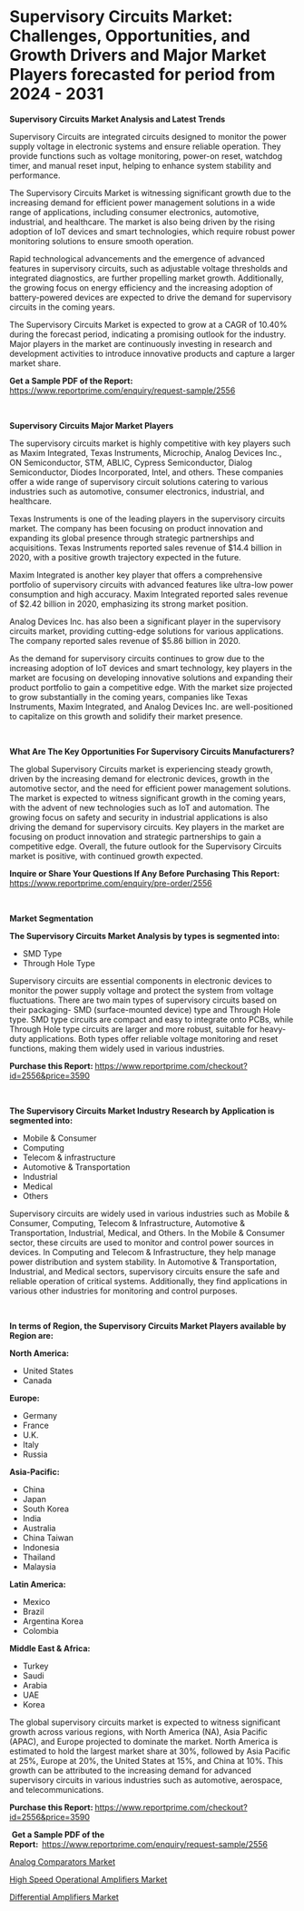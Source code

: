 <p><h1>Supervisory Circuits Market: Challenges, Opportunities, and Growth Drivers and Major Market Players forecasted for period from 2024 - 2031</h1></p><p><strong>Supervisory Circuits Market Analysis and Latest Trends</strong></p>
<p><p>Supervisory Circuits are integrated circuits designed to monitor the power supply voltage in electronic systems and ensure reliable operation. They provide functions such as voltage monitoring, power-on reset, watchdog timer, and manual reset input, helping to enhance system stability and performance.</p><p>The Supervisory Circuits Market is witnessing significant growth due to the increasing demand for efficient power management solutions in a wide range of applications, including consumer electronics, automotive, industrial, and healthcare. The market is also being driven by the rising adoption of IoT devices and smart technologies, which require robust power monitoring solutions to ensure smooth operation.</p><p>Rapid technological advancements and the emergence of advanced features in supervisory circuits, such as adjustable voltage thresholds and integrated diagnostics, are further propelling market growth. Additionally, the growing focus on energy efficiency and the increasing adoption of battery-powered devices are expected to drive the demand for supervisory circuits in the coming years.</p><p>The Supervisory Circuits Market is expected to grow at a CAGR of 10.40% during the forecast period, indicating a promising outlook for the industry. Major players in the market are continuously investing in research and development activities to introduce innovative products and capture a larger market share.</p></p>
<p><strong>Get a Sample PDF of the Report:&nbsp;</strong> <a href="https://www.reportprime.com/enquiry/request-sample/2556">https://www.reportprime.com/enquiry/request-sample/2556</a></p>
<p>&nbsp;</p>
<p><strong>Supervisory Circuits Major Market Players</strong></p>
<p><p>The supervisory circuits market is highly competitive with key players such as Maxim Integrated, Texas Instruments, Microchip, Analog Devices Inc., ON Semiconductor, STM, ABLIC, Cypress Semiconductor, Dialog Semiconductor, Diodes Incorporated, Intel, and others. These companies offer a wide range of supervisory circuit solutions catering to various industries such as automotive, consumer electronics, industrial, and healthcare.</p><p>Texas Instruments is one of the leading players in the supervisory circuits market. The company has been focusing on product innovation and expanding its global presence through strategic partnerships and acquisitions. Texas Instruments reported sales revenue of $14.4 billion in 2020, with a positive growth trajectory expected in the future.</p><p>Maxim Integrated is another key player that offers a comprehensive portfolio of supervisory circuits with advanced features like ultra-low power consumption and high accuracy. Maxim Integrated reported sales revenue of $2.42 billion in 2020, emphasizing its strong market position.</p><p>Analog Devices Inc. has also been a significant player in the supervisory circuits market, providing cutting-edge solutions for various applications. The company reported sales revenue of $5.86 billion in 2020.</p><p>As the demand for supervisory circuits continues to grow due to the increasing adoption of IoT devices and smart technology, key players in the market are focusing on developing innovative solutions and expanding their product portfolio to gain a competitive edge. With the market size projected to grow substantially in the coming years, companies like Texas Instruments, Maxim Integrated, and Analog Devices Inc. are well-positioned to capitalize on this growth and solidify their market presence.</p></p>
<p>&nbsp;</p>
<p><strong>What Are The Key Opportunities For Supervisory Circuits Manufacturers?</strong></p>
<p><p>The global Supervisory Circuits market is experiencing steady growth, driven by the increasing demand for electronic devices, growth in the automotive sector, and the need for efficient power management solutions. The market is expected to witness significant growth in the coming years, with the advent of new technologies such as IoT and automation. The growing focus on safety and security in industrial applications is also driving the demand for supervisory circuits. Key players in the market are focusing on product innovation and strategic partnerships to gain a competitive edge. Overall, the future outlook for the Supervisory Circuits market is positive, with continued growth expected.</p></p>
<p><strong>Inquire or Share Your Questions If Any Before Purchasing This Report:</strong> <a href="https://www.reportprime.com/enquiry/pre-order/2556">https://www.reportprime.com/enquiry/pre-order/2556</a></p>
<p>&nbsp;</p>
<p><strong>Market Segmentation</strong></p>
<p><strong>The Supervisory Circuits Market Analysis by types is segmented into:</strong></p>
<p><ul><li>SMD Type</li><li>Through Hole Type</li></ul></p>
<p><p>Supervisory circuits are essential components in electronic devices to monitor the power supply voltage and protect the system from voltage fluctuations. There are two main types of supervisory circuits based on their packaging- SMD (surface-mounted device) type and Through Hole type. SMD type circuits are compact and easy to integrate onto PCBs, while Through Hole type circuits are larger and more robust, suitable for heavy-duty applications. Both types offer reliable voltage monitoring and reset functions, making them widely used in various industries.</p></p>
<p><strong>Purchase this Report:&nbsp;</strong><a href="https://www.reportprime.com/checkout?id=2556&price=3590">https://www.reportprime.com/checkout?id=2556&price=3590</a></p>
<p>&nbsp;</p>
<p><strong>The Supervisory Circuits Market Industry Research by Application is segmented into:</strong></p>
<p><ul><li>Mobile & Consumer</li><li>Computing</li><li>Telecom & infrastructure</li><li>Automotive & Transportation</li><li>Industrial</li><li>Medical</li><li>Others</li></ul></p>
<p><p>Supervisory circuits are widely used in various industries such as Mobile & Consumer, Computing, Telecom & Infrastructure, Automotive & Transportation, Industrial, Medical, and Others. In the Mobile & Consumer sector, these circuits are used to monitor and control power sources in devices. In Computing and Telecom & Infrastructure, they help manage power distribution and system stability. In Automotive & Transportation, Industrial, and Medical sectors, supervisory circuits ensure the safe and reliable operation of critical systems. Additionally, they find applications in various other industries for monitoring and control purposes.</p></p>
<p>&nbsp;</p>
<p><strong>In terms of Region, the Supervisory Circuits Market Players available by Region are:</strong></p>
<p>
    <p> <strong> North America: </strong>
        <ul>
            <li>United States</li>
            <li>Canada</li>
        </ul>
        </p> 
    <p> <strong> Europe: </strong>
        <ul>
            <li>Germany</li>
            <li>France</li>
            <li>U.K.</li>
            <li>Italy</li>
            <li>Russia</li>
        </ul>
        </p> 
    <p> <strong> Asia-Pacific: </strong>
        <ul>
            <li>China</li>
            <li>Japan</li>
            <li>South Korea</li>
            <li>India</li>
            <li>Australia</li>
            <li>China Taiwan</li>
            <li>Indonesia</li>
            <li>Thailand</li>
            <li>Malaysia</li>
        </ul>
        </p> 
    <p> <strong> Latin America: </strong>
        <ul>
            <li>Mexico</li>
            <li>Brazil</li>
            <li>Argentina Korea</li>
            <li>Colombia</li>
        </ul>
        </p> 
    <p> <strong> Middle East & Africa: </strong>
        <ul>
            <li>Turkey</li>
            <li>Saudi</li>
            <li>Arabia</li>
            <li>UAE</li>
            <li>Korea</li>
        </ul>
    </p>
    </p>
<p><p>The global supervisory circuits market is expected to witness significant growth across various regions, with North America (NA), Asia Pacific (APAC), and Europe projected to dominate the market. North America is estimated to hold the largest market share at 30%, followed by Asia Pacific at 25%, Europe at 20%, the United States at 15%, and China at 10%. This growth can be attributed to the increasing demand for advanced supervisory circuits in various industries such as automotive, aerospace, and telecommunications.</p></p>
<p><strong>Purchase this Report: </strong><a href="https://www.reportprime.com/checkout?id=2556&price=3590">https://www.reportprime.com/checkout?id=2556&price=3590</a></p>
<p>&nbsp;<strong>Get a Sample PDF of the Report:&nbsp;&nbsp;</strong><a href="https://www.reportprime.com/enquiry/request-sample/2556">https://www.reportprime.com/enquiry/request-sample/2556</a></p>
<p><strong></strong></p>
<p><p><a href="https://github.com/provorikovar/Market-Research-Report-List-3/blob/main/analog-comparators-market.md">Analog Comparators Market</a></p><p><a href="https://github.com/CliffMedina6/Market-Research-Report-List-4/blob/main/high-speed-operational-amplifiers-market.md">High Speed Operational Amplifiers Market</a></p><p><a href="https://github.com/angelajermaine/Market-Research-Report-List-2/blob/main/differential-amplifiers-market.md">Differential Amplifiers Market</a></p></p>